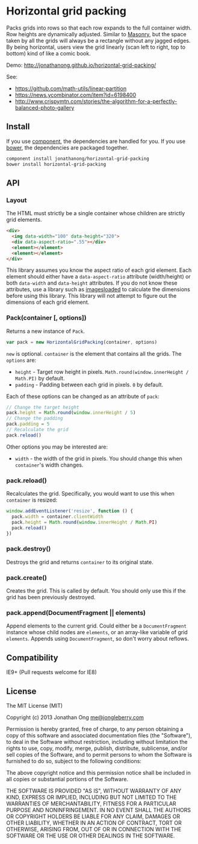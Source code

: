 # Horizontal grid packing

Packs grids into rows so that each row expands to the full container width.
Row heights are dynamically adjusted.
Similar to [Masonry](https://github.com/desandro/masonry), but the space taken by all the grids will always be a rectangle without any jagged edges.
By being horizontal, users view the grid linearly (scan left to right, top to bottom) kind of like a comic book.

Demo: http://jonathanong.github.io/horizontal-grid-packing/

See:

- https://github.com/math-utils/linear-partition
- https://news.ycombinator.com/item?id=6198400
- http://www.crispymtn.com/stories/the-algorithm-for-a-perfectly-balanced-photo-gallery

## Install

If you use [component](https://github.com/component/component‎), the dependencies are handled for you.
If you use [bower](https://github.com/bower/bower‎), the dependencies are packaged together.

```bash
component install jonathanong/horizontal-grid-packing
bower install horizontal-grid-packing
```

## API

### Layout

The HTML must strictly be a single container whose children are strictly grid elements.

```html
<div>
  <img data-width="100" data-height="320">
  <div data-aspect-ratio=".55"></div>
  <element></element>
  <element></element>
</div>
```

This library assumes you know the aspect ratio of each grid element.
Each element should either have a `data-aspect-ratio` attribute (width/height) or both `data-width` and `data-height` attributes.
If you do not know these attributes, use a library such as [imagesloaded](https://github.com/desandro/imagesloaded) to calculate the dimensions before using this library.
This library will not attempt to figure out the dimensions of each grid element.

### Pack(container [, options])

Returns a new instance of `Pack`.

```js
var pack = new HorizontalGridPacking(container, options)
```

`new` is optional.
`container` is the element that contains all the grids.
The `options` are:

- `height` - Target row height in pixels.
  `Math.round(window.innerHeight / Math.PI)` by default.
- `padding` - Padding between each grid in pixels.
  `0` by default.

Each of these options can be changed as an attribute of `pack`:

```js
// Change the target height
pack.height = Math.round(window.innerHeight / 5)
// Change the padding
pack.padding = 5
// Recalculate the grid
pack.reload()
```

Other options you may be interested are:

- `width` - the width of the grid in pixels.
  You should change this when `container`'s width changes.

### pack.reload()

Recalculates the grid.
Specifically, you would want to use this when `container` is resized:

```js
window.addEventListener('resize', function () {
  pack.width = container.clientWidth
  pack.height = Math.round(window.innerHeight / Math.PI)
  pack.reload()
})
```

### pack.destroy()

Destroys the grid and returns `container` to its original state.

### pack.create()

Creates the grid.
This is called by default.
You should only use this if the grid has been previously destroyed.

### pack.append(DocumentFragment || elements)

Append elements to the current grid.
Could either be a `DocumentFragment` instance whose child nodes are `elements`,
or an array-like variable of grid `elements`.
Appends using `DocumentFragment`, so don't worry about reflows.

## Compatibility

IE9+ (Pull requests welcome for IE8)

## License

The MIT License (MIT)

Copyright (c) 2013 Jonathan Ong me@jongleberry.com

Permission is hereby granted, free of charge, to any person obtaining a copy
of this software and associated documentation files (the "Software"), to deal
in the Software without restriction, including without limitation the rights
to use, copy, modify, merge, publish, distribute, sublicense, and/or sell
copies of the Software, and to permit persons to whom the Software is
furnished to do so, subject to the following conditions:

The above copyright notice and this permission notice shall be included in
all copies or substantial portions of the Software.

THE SOFTWARE IS PROVIDED "AS IS", WITHOUT WARRANTY OF ANY KIND, EXPRESS OR
IMPLIED, INCLUDING BUT NOT LIMITED TO THE WARRANTIES OF MERCHANTABILITY,
FITNESS FOR A PARTICULAR PURPOSE AND NONINFRINGEMENT. IN NO EVENT SHALL THE
AUTHORS OR COPYRIGHT HOLDERS BE LIABLE FOR ANY CLAIM, DAMAGES OR OTHER
LIABILITY, WHETHER IN AN ACTION OF CONTRACT, TORT OR OTHERWISE, ARISING FROM,
OUT OF OR IN CONNECTION WITH THE SOFTWARE OR THE USE OR OTHER DEALINGS IN
THE SOFTWARE.
